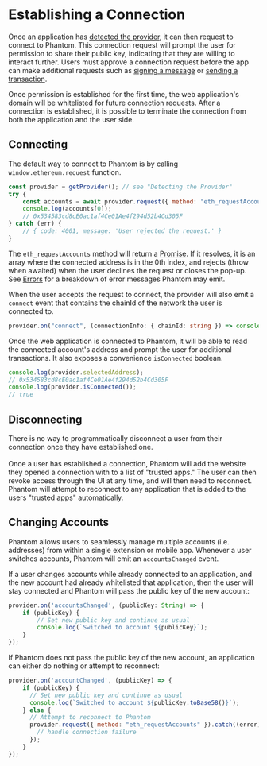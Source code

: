 # Establishing a Connection

Once an application has [detected the provider](../../solana/integrating-phantom/extension-and-in-app-browser-web-apps/detecting-the-provider.md), it can then request to connect to Phantom. This connection request will prompt the user for permission to share their public key, indicating that they are willing to interact further. Users must approve a connection request before the app can make additional requests such as [signing a message](signing-a-message.md) or [sending a transaction](sending-a-transaction.md).

Once permission is established for the first time, the web application's domain will be whitelisted for future connection requests. After a connection is established, it is possible to terminate the connection from both the application and the user side.

## Connecting

The default way to connect to Phantom is by calling `window.ethereum.request` function.

```javascript
const provider = getProvider(); // see "Detecting the Provider"
try {
    const accounts = await provider.request({ method: "eth_requestAccounts" });
    console.log(accounts[0]);
    // 0x534583cd8cE0ac1af4Ce01Ae4f294d52b4Cd305F
} catch (err) {
    // { code: 4001, message: 'User rejected the request.' }
}
```

The `eth_requestAccounts` method will return a [Promise](https://developer.mozilla.org/en-US/docs/Web/JavaScript/Reference/Global\_Objects/Promise). If it resolves, it is an array where the connected address is in the 0th index, and rejects (throw when awaited) when the user declines the request or closes the pop-up. See [Errors](../../solana/integrating-phantom/errors.md) for a breakdown of error messages Phantom may emit.

When the user accepts the request to connect, the provider will also emit a `connect` event that contains the chainId of the network the user is connected to.

```typescript
provider.on("connect", (connectionInfo: { chainId: string }) => console.log(`Connected to chain: ${connectionInfo.chainId}`));
```

Once the web application is connected to Phantom, it will be able to read the connected account's address and prompt the user for additional transactions. It also exposes a convenience `isConnected` boolean.

```javascript
console.log(provider.selectedAddress);
// 0x534583cd8cE0ac1af4Ce01Ae4f294d52b4Cd305F 
console.log(provider.isConnected());
// true
```

## Disconnecting

There is no way to programmatically disconnect a user from their connection once they have established one.\
\
Once a user has established a connection, Phantom will add the website they opened a connection with to a list of "trusted apps." The user can then revoke access through the UI at any time, and will then need to reconnect. Phantom will attempt to reconnect to any application that is added to the users "trusted apps" automatically.

## Changing Accounts

Phantom allows users to seamlessly manage multiple accounts (i.e. addresses) from within a single extension or mobile app. Whenever a user switches accounts, Phantom will emit an `accountsChanged` event.

If a user changes accounts while already connected to an application, and the new account had already whitelisted that application, then the user will stay connected and Phantom will pass the public key of the new account:

```typescript
provider.on('accountsChanged', (publicKey: String) => {
    if (publicKey) {
        // Set new public key and continue as usual
        console.log(`Switched to account ${publicKey}`);
    } 
});
```

If Phantom does not pass the public key of the new account, an application can either do nothing or attempt to reconnect:

```javascript
provider.on('accountChanged', (publicKey) => {
    if (publicKey) {
      // Set new public key and continue as usual
      console.log(`Switched to account ${publicKey.toBase58()}`);
    } else {
      // Attempt to reconnect to Phantom
      provider.request({ method: "eth_requestAccounts" }).catch((error) => {
        // handle connection failure
      });
    }
});
```
